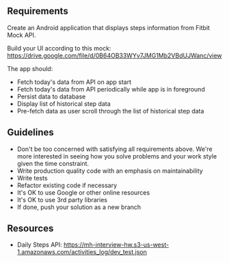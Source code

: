 ## Requirements
Create an Android application that displays steps information from Fitbit Mock API.

Build your UI according to this mock: https://drive.google.com/file/d/0B64OB33WYv7JMG1Mb2VBdUJWanc/view

The app should:
* Fetch today's data from API on app start
* Fetch today's data from API periodically while app is in foreground
* Persist data to database
* Display list of historical step data
* Pre-fetch data as user scroll through the list of historical step data

## Guidelines
* Don't be too concerned with satisfying all requirements above. We're more
interested in seeing how you solve problems and your work style given the time constraint.  
* Write production quality code with an emphasis on maintainability
* Write tests  
* Refactor existing code if necessary
* It's OK to use Google or other online resources
* It's OK to use 3rd party libraries
* If done, push your solution as a new branch

## Resources
* Daily Steps API: https://mh-interview-hw.s3-us-west-1.amazonaws.com/activities_log/dev_test.json
